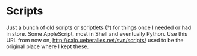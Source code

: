 Scripts
=======

Just a bunch of old scripts or scriptlets (?) for things once I needed or had in store. Some AppleScript, most in Shell and eventually Python. Use this URL from now on, http://caio.ueberalles.net/svn/scripts/ used to be the original place where I kept these.
